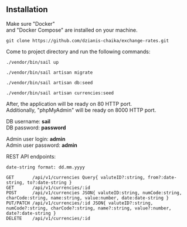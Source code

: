 ## Installation

Make sure "Docker"  
and "Docker Compose" are installed on your machine.

```shell
git clone https://github.com/dzianis-chaika/exchange-rates.git
```

Come to project directory and run the following commands:

```shell
./vendor/bin/sail up

./vendor/bin/sail artisan migrate

./vendor/bin/sail artisan db:seed

./vendor/bin/sail artisan currencies:seed
```

After, the application will be ready on 80 HTTP port.  
Additionally, "phpMyAdmin" will be ready on 8000 HTTP port.

DB username: **sail**  
DB password: **password**

Admin user login: **admin**  
Admin user password: **admin**

REST API endpoints:

```
date-string format: dd.mm.yyyy

GET       /api/v1/currencies Query{ valuteID?:string, from?:date-string, to?:date-string }
GET       /api/v1/currencies/:id
POST      /api/v1/currencies JSON{ valuteID:string, numCode:string, charCode:string, name:string, value:number, date:date-string }
PUT/PATCH /api/v1/currencies/:id JSON{ valuteID?:string, numCode?:string, charCode?:string, name?:string, value?:number, date?:date-string }
DELETE    /api/v1/currencies/:id
```
